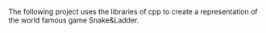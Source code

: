 The following project uses the libraries of cpp to create a representation of the world famous game Snake&Ladder.
